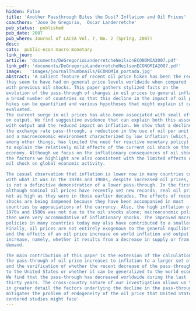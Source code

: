 ```yaml
---
hidden: False
title: 'Another Passthrough Bites the Dust? Inflation and Oil Prices'
coauthors: 'Jose De Gregorio,  Oscar Landerretche'
pub_status:  published
pub_date: 2007
pub_where: Journal of LACEA Vol. 7, No. 2 (Spring, 2007)
desc:
cats:  public-econ macro monetary
link_jour:
article: 'documents/DeGregorioLanderretcheNeilsonECONOMIA2007.pdf'
link_pdf: 'documents/DeGregorioLanderretcheNeilsonECONOMIA2007.pdf'
image:   'images/journalThumbnails/ECONOMIA_portada.jpg'
abstract: 'A salient feature of recent oil price hikes has been the reduced impact that
they seem to have had on general price levels worldwide when compared
with previous oil shocks. This paper gathers stylized facts on the
evolution of the pass-through of changes in oil prices to general inflation for
a broad number of countries so that this decline in the impact of oil price
hikes can be quantified and various hypotheses that might explain it can be
evaluated.
The current surge in oil prices has also been associated with small effects
on output. We find suggestive evidence that can explain both this association
with output and the reduced impact on inflation. We show that a decline in
the exchange rate pass-through, a reduction in the use of oil per unit of GDP,
and a macroeconomic environment characterized by low inflation (which,
among other things, has limited the need for reactive monetary policy) help
to explain the relatively mild effects of the current oil shock on the global
economy. Although we focus on the inflationary consequences of oil shocks,
the factors we highlight are also consistent with the limited effects of the current
oil shock on global economic activity.

The casual observation that inflation is lower now in many countries compared
with what it was in the 1970s and 1980s, despite increased oil prices,
is not a definitive demonstration of a lower pass-through. In the first place,
although nominal oil prices have recently set new records, real oil prices are
not as high as they were in those earlier decades. The effects of recent oil
shocks are being dampened because they have been accompanied in most
countries by appreciations of the currency. Also, the high inflation of the
1970s and 1980s was not due to the oil shocks alone; macroeconomic policies
then were very accommodative of inflationary shocks. The improved macroeconomic
policies in many countries today may also have contributed to a smaller pass-through.
Finally, oil prices are not entirely exogenous to the general equilibrium of the world economy,
and the effects of an oil price increase on world inflation and output will depend on the nature of the
increase, namely, whether it results from a decrease in supply or from strong
demand.

The main contribution of this paper is the extension of the calculation of
the pass-through of oil price increases to inflation to a larger set of countries
and the verification of whether the recent decrease of the pass-through is limited
to the United States or whether it can be generalized to the world economy.
We find that the pass-through has decreased worldwide during the last
thirty years. The cross-country nature of our investigation allows us to study
in greater detail the factors underlying the decline in the pass-through and
mitigates the problem of endogeneity of the oil price that United States-
centered studies might face'
---
```

